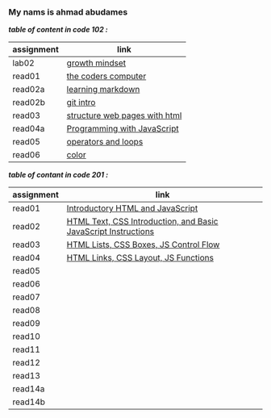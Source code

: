 ### My nams is ahmad abudames

***table of content in code 102 :***

| assignment | link |
| --- | ----------- |
| lab02 | [growth mindset](code102/lab02.md) |
| read01 | [the coders computer](code102/read01.md) |
| read02a | [learning markdown](code102/read02a.md) |
| read02b |[ git intro ](code102/read02b.md)|
| read03 | [structure web pages with html](code102/read03.md) |
| read04a | [Programming with JavaScript](code102/read04a.md) |
| read05 | [operators and loops](code102/read05.md) |
| read06 | [color](code102/read06.md) |



***table of contant in code 201 :***

| assignment | link |
| --- | ----------- |
| read01| [Introductory HTML and JavaScript](code201/read01.md) |
| read02 | [HTML Text, CSS Introduction, and Basic JavaScript Instructions](code201/read02.md) |
| read03| [HTML Lists, CSS Boxes, JS Control Flow](code201/read03.md) |
| read04 | [HTML Links, CSS Layout, JS Functions](code201/read04.md) |
| read05| [](code201/read05.md) |
| read06 | [](code201/read06.md) |
| read07| [](code201/read07.md) |
| read08 | [](code201/read08.md) |
| read09| [](code201/read09.md) |
| read10| [](code201/read10.md) |
| read11| [](code201/read11.md) |
| read12 | [](code201/read12.md) |
| read13| [](code201/read13.md) |
| read14a | [](code201/read14a.md) |
| read14b| [](code201/read14b.md) |





